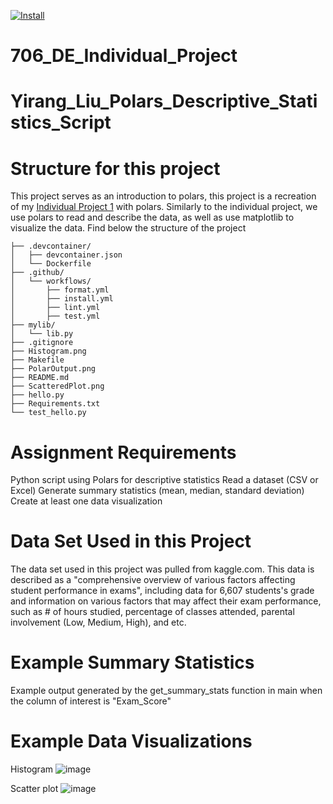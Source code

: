 [![Install](https://github.com/nogibjj/Yirang_Liu_Polars_Descriptive_Statistics_Script/actions/workflows/install.yml/badge.svg)](https://github.com/nogibjj/Yirang_Liu_Polars_Descriptive_Statistics_Script/actions/workflows/install.yml)

# 706_DE_Individual_Project

# Yirang_Liu_Polars_Descriptive_Statistics_Script 

# Structure for this project 

This project serves as an introduction to polars, this project is a recreation of my [Individual Project 1](https://github.com/nogibjj/Meron_Gedrago_individual1) with polars. Similarly to the individual project, we use polars to read and describe the data, as well as use matplotlib to visualize the data. Find below the structure of the project

```
├── .devcontainer/
│   ├── devcontainer.json
│   └── Dockerfile
├── .github/
│   └── workflows/
│       ├── format.yml
│       ├── install.yml
│       ├── lint.yml
│       ├── test.yml
├── mylib/
│   └── lib.py
├── .gitignore
├── Histogram.png
├── Makefile
├── PolarOutput.png
├── README.md
├── ScatteredPlot.png
├── hello.py
├── Requirements.txt
└── test_hello.py

```

# Assignment Requirements

Python script using Polars for descriptive statistics
Read a dataset (CSV or Excel)
Generate summary statistics (mean, median, standard deviation)
Create at least one data visualization

# Data Set Used in this Project
The data set used in this project was pulled from kaggle.com. This data is described as a "comprehensive overview of various factors affecting student performance in exams", including data for 6,607 students's grade and information on various factors that may affect their exam performance, such as # of hours studied, percentage of classes attended, parental involvement (Low, Medium, High), and etc.

# Example Summary Statistics
Example output generated by the get_summary_stats function in main when the column of interest is "Exam_Score"

# Example Data Visualizations
Histogram 
![image](https://github.com/user-attachments/assets/9b9e90e7-c41e-4fe0-ba44-e0dfb2b0bc88)

Scatter plot
![image](https://github.com/user-attachments/assets/c5b2db7d-a21a-473a-82fd-8ac4464baa20)

